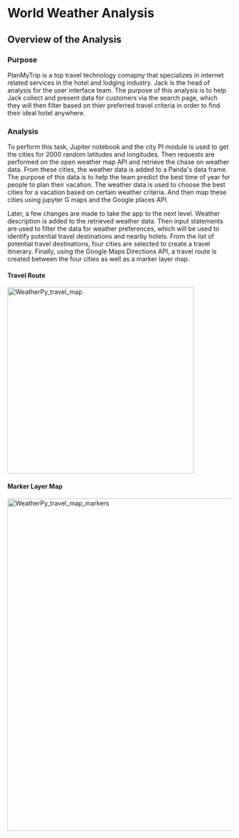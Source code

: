 # World Weather Analysis

## Overview of the Analysis

### Purpose

PlanMyTrip is a top travel technology comapny that specializes in internet related services in the hotel and lodging industry. Jack is the head of analysis for the user interface team. The purpose of this analysis is to help Jack collect and present data for customers via the search page, which they will then filter based on thier preferred travel criteria in order to find their ideal hotel anywhere.

### Analysis

To perform this task, Jupiter notebook and the city PI module is used to get the cities for 2000 random latitudes and longitudes. Then requests are performed on the open weather map API and retrieve the chase on weather data. From these cities, the weather data is added to a Panda's data frame. The purpose of this data is to help the team predict the best time of year for people to plan their vacation. The weather data is used to choose the best cities for a vacation based on certain weather criteria. And then map these cities using jupyter G maps and the Google places API.

Later, a few changes are made to take the app to the next level. Weather description is added to the retrieved weather data. Then input statements are used to filter the data for weather preferences, which will be used to identify potential travel destinations and nearby hotels. From the list of potential travel destinations, four cities are selected to create a travel itinerary. Finally, using the Google Maps Directions API, a travel route is created between the four cities as well as a marker layer map.

#### Travel Route

<img width="419" alt="WeatherPy_travel_map" src="https://user-images.githubusercontent.com/95826875/152583611-b38a00ac-afbe-4b0f-90b0-5664b667bf2d.png">

#### Marker Layer Map

<img width="747" alt="WeatherPy_travel_map_markers" src="https://user-images.githubusercontent.com/95826875/152583652-769a62e6-5c63-4198-961f-0e11fbbd81ed.png">
